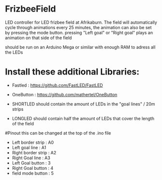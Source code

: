 # FrizbeeField
LED controller for LED frizbee field at Afrikaburn.
The field will automatically cycle through animations every 25 minutes, the animation can also be set by pressing the mode button.
pressing "Left goal" or "Right goal" plays an animation on that side of the field

should be run on an Arduino Mega or similar with enough RAM to adress all the LEDs
# Install these additional Libraries:
* Fastled : https://github.com/FastLED/FastLED 
* OneButton : https://github.com/mathertel/OneButton

* SHORTLED should contain the amount of LEDs in the "goal lines" / 20m strips
* LONGLED should contain half the amount of LEDs that cover the length of the field

#Pinout
this can be changed at the top of the .ino file
* Left border strip : A0
* Left goal line : A1
* Right border strip : A2
* Right Goal line : A3
* Left Goal button : 3
* Right Goal button : 4
* field mode button : 5
